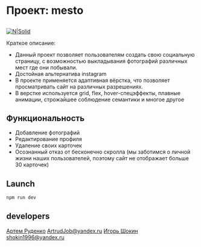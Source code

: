 # Проект: mesto
## 

[![N|Solid](https://static.tildacdn.com/tild6162-3264-4665-a530-376534633738/noroot.png)](https://practicum.yandex.ru)

Краткое описание:

- Данный проект позволяет пользователям создать свою социальную страницу, с возможностью выкладывания фотографий различных мест где они побывали.
- Достойная альтернатива instagram
- В проекте применяется адаптивная вёрстка, что позволяет просматривать сайт на различных разрешениях.
- В верстке используется grid, flex, hover-спецэффекты, плавные анимации, строжайшее соблюдение семантики и многое другое

## Функциональность

- Добавление фотографий
- Редактирование профиля
- Удаление своих карточек
- Осознанный отказ от бесконечно скролла (мы заботимся о личной жизни наших пользователей, поэтому сайт не отображает больше 30 карточек)




## Launch

```sh
npm run dev
```
## developers
[Артем Руденко](https://github.com/Artrudjob/)
ArtrudJob@yandex.ru
[Игорь Шокин](https://github.com/ShockIgorek)
shokin1996@yandex.ru
